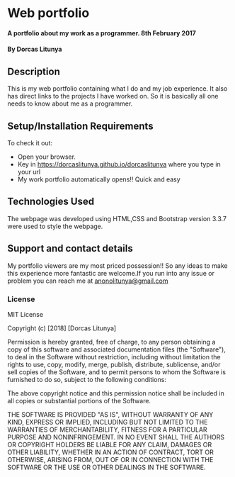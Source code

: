 # Web portfolio
#### A portfolio about my work as a programmer. 8th February 2017
#### By **Dorcas Litunya**
## Description
This is my web portfolio containing what I do and my job experience. It also has  direct links to the projects I have worked on. So it is basically all one needs to know about me as  a programmer.
## Setup/Installation Requirements
To check it out:
* Open your browser.
* Key in https://dorcaslitunya.github.io/dorcaslitunya where you type in your url
* My work portfolio automatically opens!!
Quick and easy


## Technologies Used
The webpage was developed using HTML,CSS and Bootstrap version 3.3.7 were used to style the webpage.
## Support and contact details
My portfolio viewers are my most priced possession!! So any ideas to make this experience more fantastic are welcome.If you run into any issue or problem you can reach me at anonolitunya@gmail.com
### License

MIT License

Copyright (c) [2018] [Dorcas Litunya]

Permission is hereby granted, free of charge, to any person obtaining a copy
of this software and associated documentation files (the "Software"), to deal
in the Software without restriction, including without limitation the rights
to use, copy, modify, merge, publish, distribute, sublicense, and/or sell
copies of the Software, and to permit persons to whom the Software is
furnished to do so, subject to the following conditions:

The above copyright notice and this permission notice shall be included in all
copies or substantial portions of the Software.

THE SOFTWARE IS PROVIDED "AS IS", WITHOUT WARRANTY OF ANY KIND, EXPRESS OR
IMPLIED, INCLUDING BUT NOT LIMITED TO THE WARRANTIES OF MERCHANTABILITY,
FITNESS FOR A PARTICULAR PURPOSE AND NONINFRINGEMENT. IN NO EVENT SHALL THE
AUTHORS OR COPYRIGHT HOLDERS BE LIABLE FOR ANY CLAIM, DAMAGES OR OTHER
LIABILITY, WHETHER IN AN ACTION OF CONTRACT, TORT OR OTHERWISE, ARISING FROM,
OUT OF OR IN CONNECTION WITH THE SOFTWARE OR THE USE OR OTHER DEALINGS IN THE
SOFTWARE.
